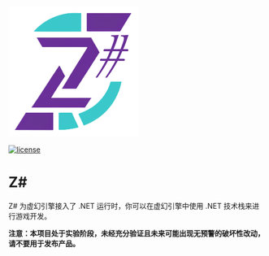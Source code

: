 ![Logo](Resources/Logo.png)

[![license](https://img.shields.io/badge/license-MIT-blue)](LICENSE)

# Z#

Z# 为虚幻引擎接入了 .NET 运行时，你可以在虚幻引擎中使用 .NET 技术栈来进行游戏开发。

**注意：本项目处于实验阶段，未经充分验证且未来可能出现无预警的破坏性改动，请不要用于发布产品。**


